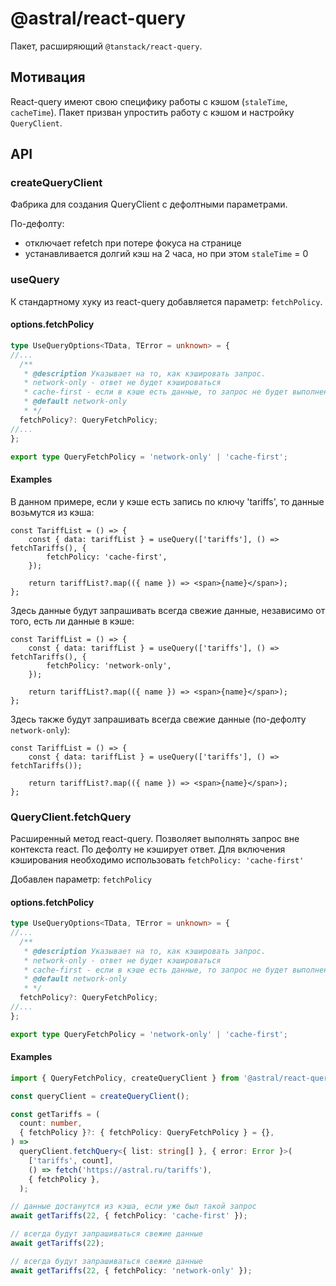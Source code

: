# @astral/react-query

Пакет, расширяющий ```@tanstack/react-query```.

## Мотивация
React-query имеют свою специфику работы с кэшом (```staleTime```, ```cacheTime```).
Пакет призван упростить работу с кэшом и настройку ```QueryClient```.

## API

### createQueryClient

Фабрика для создания QueryClient с дефолтными параметрами.

По-дефолту:
- отключает refetch при потере фокуса на странице
- устанавливается долгий кэш на 2 часа, но при этом ```staleTime``` = 0

### useQuery

К стандартному хуку из react-query добавляется параметр: ```fetchPolicy```.

#### options.fetchPolicy

```ts
type UseQueryOptions<TData, TError = unknown> = { 
//...
  /**
   * @description Указывает на то, как кэшировать запрос.
   * network-only - ответ не будет кэшироваться
   * сache-first - если в кэше есть данные, то запрос не будет выполнен
   * @default network-only
   * */
  fetchPolicy?: QueryFetchPolicy;
//...
};

export type QueryFetchPolicy = 'network-only' | 'cache-first';
```

#### Examples

В данном примере, если у кэше есть запись по ключу 'tariffs', то данные возьмутся из кэша:

```tsx
const TariffList = () => {
    const { data: tariffList } = useQuery(['tariffs'], () => fetchTariffs(), {
        fetchPolicy: 'cache-first',
    });

    return tariffList?.map(({ name }) => <span>{name}</span>);
};
```

Здесь данные будут запрашивать всегда свежие данные, независимо от того, есть ли данные в кэше:

```tsx
const TariffList = () => {
    const { data: tariffList } = useQuery(['tariffs'], () => fetchTariffs(), {
        fetchPolicy: 'network-only',
    });

    return tariffList?.map(({ name }) => <span>{name}</span>);
};
```

Здесь также будут запрашивать всегда свежие данные (по-дефолту ```network-only```):

```tsx
const TariffList = () => {
    const { data: tariffList } = useQuery(['tariffs'], () => fetchTariffs());

    return tariffList?.map(({ name }) => <span>{name}</span>);
};
```

### QueryClient.fetchQuery

Расширенный метод react-query.
Позволяет выполнять запрос вне контекста react. По дефолту не кэширует ответ. Для включения кэширования необходимо использовать ```fetchPolicy: 'cache-first'```

Добавлен параметр: ```fetchPolicy```

#### options.fetchPolicy

```ts
type UseQueryOptions<TData, TError = unknown> = { 
//...
  /**
   * @description Указывает на то, как кэшировать запрос.
   * network-only - ответ не будет кэшироваться
   * сache-first - если в кэше есть данные, то запрос не будет выполнен
   * @default network-only
   * */
  fetchPolicy?: QueryFetchPolicy;
//...
};

export type QueryFetchPolicy = 'network-only' | 'cache-first';
```

#### Examples

```ts
import { QueryFetchPolicy, createQueryClient } from '@astral/react-query';

const queryClient = createQueryClient();

const getTariffs = (
  count: number,
  { fetchPolicy }?: { fetchPolicy: QueryFetchPolicy } = {},
) =>
  queryClient.fetchQuery<{ list: string[] }, { error: Error }>(
    ['tariffs', count],
    () => fetch('https://astral.ru/tariffs'),
    { fetchPolicy },
  );

// данные достанутся из кэша, если уже был такой запрос
await getTariffs(22, { fetchPolicy: 'cache-first' });

// всегда будут запрашиваться свежие данные
await getTariffs(22);

// всегда будут запрашиваться свежие данные
await getTariffs(22, { fetchPolicy: 'network-only' });
```

